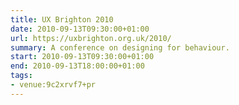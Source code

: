 ```yaml
---
title: UX Brighton 2010
date: 2010-09-13T09:30:00+01:00
url: https://uxbrighton.org.uk/2010/
summary: A conference on designing for behaviour.
start: 2010-09-13T09:30:00+01:00
end: 2010-09-13T18:00:00+01:00
tags:
- venue:9c2xrvf7+pr
---
```

